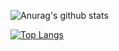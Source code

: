 ![Anurag's github stats](https://github-readme-stats.vercel.app/api?username=HinataKikuchi&show_icons=true&theme=solarized-dark&theme=shades-of-purple)

[![Top Langs](https://github-readme-stats.vercel.app/api/top-langs/?username=HinataKikuchi&layout=compact)](https://github.com/anuraghazra/github-readme-stats)